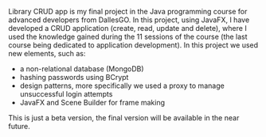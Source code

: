 Library CRUD app is my final project in the Java programming course for advanced developers from DallesGO. In this project, using JavaFX, I have developed a CRUD application (create, read, update and delete), where I used the knowledge gained during the 11 sessions of the course (the last course being dedicated to application development).
In this project we used new elements, such as:

- a non-relational database (MongoDB)
- hashing passwords using BCrypt
- design patterns, more specifically we used a proxy to manage unsuccessful login attempts
- JavaFX and Scene Builder for frame making

This is just a beta version, the final version will be available in the near future.
